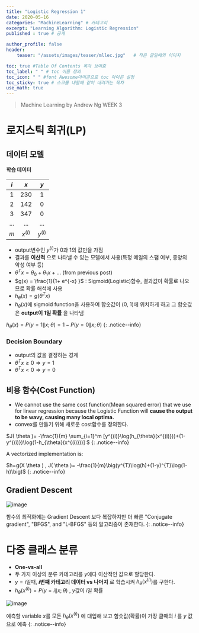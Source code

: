 ```yaml
---
title: "Logistic Regression 1"
date: 2020-05-16
categories: "MachineLearning" # 카테고리
excerpt: "Learning Algorithm: Logistic Regression"
published : true # 공개

author_profile: false
header:
    teaser: "/assets/images/teaser/mllec.jpg"   # 작은 글일때의 이미지

toc: true #Table Of Contents 목차 보여줌
toc_label: " " # toc 이름 정의
toc_icon: " " #font Awesome아이콘으로 toc 아이콘 설정
toc_sticky: true # 스크롤 내릴때 같이 내려가는 목차
use_math: true
---
```


> Machine Learning by Andrew Ng WEEK 3

# 로지스틱 회귀(LP)

## 데이터 모델

**학습 데이터**

|$i$ | $x$ | $y$ |
|:--:|:---:|:---:|
| 1  | 230 |  1  |
| 2  | 142 |  0  |
| 3  | 347 |  0  |
|... | ... | ... |
| $m$  |$x^{(i)}$|$y^{(i)}$|

- output변수인 $y^{(i)}$가 0과 1의 값만을 가짐
- 결과를 **이산적** 으로 나타낼 수 있는 모델에서 사용(특정 메일의 스팸 여부, 종양의 악성 여부 등)
- $\theta^{T}x = \theta_{0}+\theta_{1}x + ...$ (from previous post)
- $g(x) = \frac{1}{1+ e^{-x} }$ : Sigmoid(Logistic)함수, 결과값이 확률로 나오므로 확률 해석에 사용
- $h_{\theta}(x) = g(\theta^{T}x)$
- $h_{\theta}(x)$에 sigmoid function을 사용하여 함숫값이 (0, 1)에 위치하게 하고 그 함숫값은 **output이 1일 확률** 을 나타냄

$h_{\theta}(x) = P(y=1\|x;\theta) = 1-P(y=0\|x;\theta)$
{: .notice--info}


### Decision Boundary

- output의 값을 결정하는 경계
- $\theta^{T}x \geq 0 \Rightarrow y=1$
- $\theta^{T}x < 0 \Rightarrow y=0$


## 비용 함수(Cost Function)

- We cannot use the same cost function(Mean squared error) that we use for linear regression because the Logistic Function will **cause the output to be wavy, causing many local optima.**
- convex를 만들기 위해 새로운 cost함수를 정의한다.


$J( \theta )= -\frac{1}{m}  \sum_{i=1}^m [y^{(i)}\log(h_{\theta}(x^{(i)}))+(1-y^{(i)})\log(1-h_{\theta}(x^{(i)}))] $
{: .notice--info}

A vectorized implementation is:

$h=g(X \theta ) , J( \theta )= -\frac{1}{m}\big(y^{T}\log(h)+(1-y)^{T}\log(1-h)\big)$
{: .notice--info}


## Gradient Descent

![image](https://user-images.githubusercontent.com/57739683/82474958-b959ca80-9b06-11ea-90ca-c4fa4dc0ff4c.png)

함수의 최적화에는 Gradient Descent 보다 복잡하지만 더 빠른 "Conjugate gradient", "BFGS", and "L-BFGS" 등의 알고리즘이 존재한다.
{: .notice--info}

# 다중 클래스 분류

- **One-vs-all**
- 두 가지 이상의 분류 카테고리를 $y$에다 이산적인 값으로 할당한다.
- $y=i$일때, **$i$번째 카테고리 데이터 vs 나머지** 로 학습시켜 $h_{\theta}(x^{(i)})$를 구한다.
- $h_{\theta}(x^{(i)}) = P(y=i\|x;\theta)$ , $y$값이 $i$일 확률

![image](https://user-images.githubusercontent.com/57739683/82475897-2cb00c00-9b08-11ea-9690-b962e2cb99cf.png)


예측할 variable $x$를 모든 $h_{\theta}(x^{(i)})$ 에 대입해 보고 함숫값(확률)이 가장 클때의 $i$ 를 $y$ 값으로 예측
{: .notice--info}
